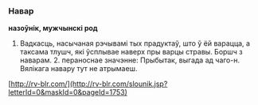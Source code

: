 ### Навар
**назоўнік, мужчынскі род**

1. Вадкасць, насычаная рэчывамі тых прадуктаў, што ў ёй варацца, а таксама тлушч, які ўсплывае наверх пры варцы стравы. Боршч з наварам. 2. пераноснае значэнне: Прыбытак, выгада ад чаго-н. Вялікага навару тут не атрымаеш.

<a rel="author">[http://rv-blr.com/](http://rv-blr.com/slounik.jsp?letterId=0&maskId=0&pageId=1753)</a>
